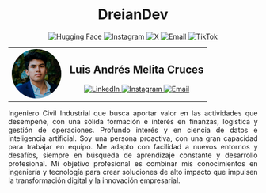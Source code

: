 <h1 align="center">DreianDev</h1>

<p align="center">
  <a href="https://huggingface.co/dreiandev">
    <img src="https://img.shields.io/badge/HuggingFace-FFBF00?style=for-the-badge" alt="Hugging Face" />
  </a>
  <a href="https://www.instagram.com/dreiandev">
    <img src="https://img.shields.io/badge/Instagram-E4405F?style=for-the-badge" alt="Instagram" />
  </a>
  <a href="https://x.com/dreiandev">
    <img src="https://img.shields.io/badge/X-000000?style=for-the-badge" alt="X" />
  </a>
  <a href="mailto:dreiandev@outlook.com">
    <img src="https://img.shields.io/badge/Email-D14836?style=for-the-badge" alt="Email" />
  </a>
  <a href="https://www.tiktok.com/@dreiandev">
    <img src="https://img.shields.io/badge/TikTok-000000?style=for-the-badge" alt="TikTok" />
  </a>
</p>


<table align="center">
  <tr>
    <td>
      <img src="profile_photo.jpg" width="100" style="border-radius: 50%;" />
    </td>
    <td style="horizontal-align: center; padding-left: 10px;">
      <h2 align="center">Luis Andrés Melita Cruces</h2>
      <p align="center">
        <a href="https://www.linkedin.com/in/melitacruces">
          <img src="https://img.shields.io/badge/LinkedIn-0A66C2?style=for-the-badge" alt="LinkedIn" />
        </a>
        <a href="https://www.instagram.com/melitacruces">
          <img src="https://img.shields.io/badge/Instagram-E4405F?style=for-the-badge" alt="Instagram" />
        </a>
        <a href="mailto:melitacruces@outlook.com">
          <img src="https://img.shields.io/badge/Email-D14836?style=for-the-badge" alt="Email" />
        </a>
      </p>
    </td>
  </tr>
</table>

<div align="justify">
  Ingeniero Civil Industrial que busca aportar valor en las actividades que desempeñe, con una sólida formación e interés en finanzas, logística y gestión de operaciones. Profundo interés y en ciencia de datos e inteligencia artificial. Soy una persona proactiva, con una gran capacidad para trabajar en equipo. Me adapto con facilidad a nuevos entornos y desafíos, siempre en búsqueda de aprendizaje constante y desarrollo profesional. Mi objetivo profesional es combinar mis conocimientos en ingeniería y tecnología para crear soluciones de alto impacto que impulsen la transformación digital y la innovación empresarial.
</div>